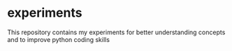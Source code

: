 # experiments
This repository contains my experiments for better understanding concepts and to improve python coding skills
